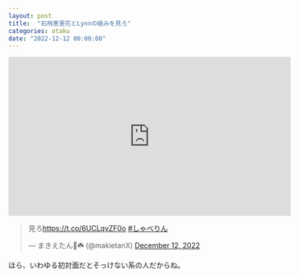 ```yaml
---
layout: post
title:  "石飛恵里花とLynnの絡みを見ろ"
categories: otaku
date: "2022-12-12 00:00:00"
---
```


<iframe width="560" height="315" src="https://www.youtube.com/embed/oLX4bfUW1TY" title="YouTube video player" frameborder="0" allow="accelerometer; autoplay; clipboard-write; encrypted-media; gyroscope; picture-in-picture; web-share" allowfullscreen></iframe>

<blockquote class="twitter-tweet tw-align-center"><p lang="ja" dir="ltr">見ろ<a href="https://t.co/6UCLqvZF0o">https://t.co/6UCLqvZF0o</a> <a href="https://twitter.com/hashtag/%E3%81%97%E3%82%83%E3%81%B9%E3%82%8A%E3%82%93?src=hash&amp;ref_src=twsrc%5Etfw">#しゃべりん</a></p>&mdash; まきえたん🥦☘️ (@makietanX) <a href="https://twitter.com/makietanX/status/1602344300485832731?ref_src=twsrc%5Etfw">December 12, 2022</a></blockquote> <script async src="https://platform.twitter.com/widgets.js" charset="utf-8"></script>

ほら、いわゆる初対面だとそっけない系の人だからね。
